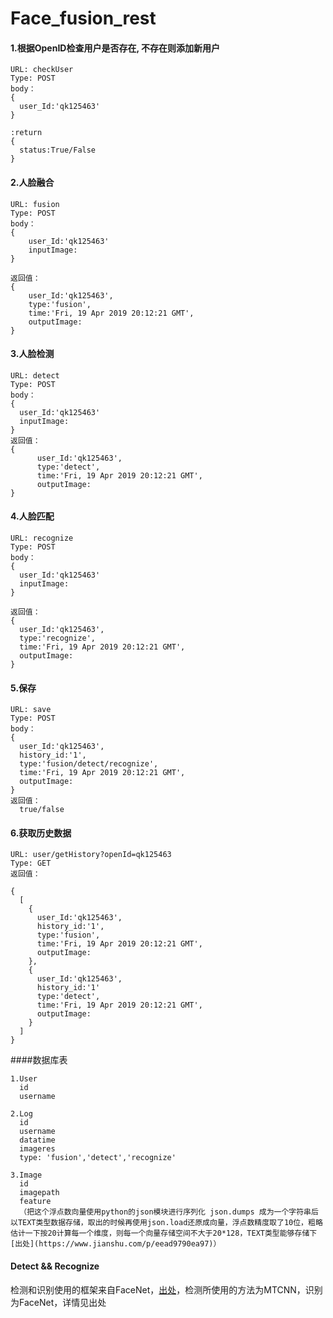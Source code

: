 # Face_fusion_rest

#### 1.根据OpenID检查用户是否存在, 不存在则添加新用户
    URL: checkUser
    Type: POST
    body：   
    {
      user_Id:'qk125463'
    }

    :return 
    {
      status:True/False  
    }

#### 2.人脸融合

    URL: fusion
    Type: POST
    body：   
    {
        user_Id:'qk125463'
        inputImage:
    }

    返回值：
    {
        user_Id:'qk125463',
        type:'fusion',
        time:'Fri, 19 Apr 2019 20:12:21 GMT',
        outputImage:
    }
 

#### 3.人脸检测

    URL: detect
    Type: POST
    body：   
    {
      user_Id:'qk125463'
      inputImage: 
    }
    返回值：
    {
          user_Id:'qk125463',
          type:'detect',
          time:'Fri, 19 Apr 2019 20:12:21 GMT',
          outputImage:
    }

 
#### 4.人脸匹配

    URL: recognize
    Type: POST
    body：   
    {
      user_Id:'qk125463'
      inputImage:
    }

    返回值：
    {
      user_Id:'qk125463',
      type:'recognize',
      time:'Fri, 19 Apr 2019 20:12:21 GMT',
      outputImage:
    }


#### 5.保存
    URL: save
    Type: POST
    body：   
    {
      user_Id:'qk125463',
      history_id:'1',
      type:'fusion/detect/recognize',
      time:'Fri, 19 Apr 2019 20:12:21 GMT',
      outputImage:
    }
    返回值：
      true/false



#### 6.获取历史数据
    URL: user/getHistory?openId=qk125463
    Type: GET
    返回值：

    { 
      [
        {
          user_Id:'qk125463',
          history_id:'1',
          type:'fusion',
          time:'Fri, 19 Apr 2019 20:12:21 GMT',
          outputImage:
        },
        {
          user_Id:'qk125463',
          history_id:'1'
          type:'detect',
          time:'Fri, 19 Apr 2019 20:12:21 GMT',
          outputImage:
        }
      ] 
    }


####数据库表

    1.User 
      id 
      username 

    2.Log  
      id 
      username 
      datatime  
      imageres 
      type: 'fusion','detect','recognize' 

    3.Image 
      id  
      imagepath  
      feature  
      （把这个浮点数向量使用python的json模块进行序列化 json.dumps 成为一个字符串后以TEXT类型数据存储，取出的时候再使用json.load还原成向量，浮点数精度取了10位，粗略估计一下按20计算每一个维度，则每一个向量存储空间不大于20*128，TEXT类型能够存储下 [出处](https://www.jianshu.com/p/eead9790ea97)）



  
#### Detect && Recognize 
检测和识别使用的框架来自FaceNet，[出处](https://github.com/davidsandberg/facenet)，检测所使用的方法为MTCNN，识别为FaceNet，详情见出处
